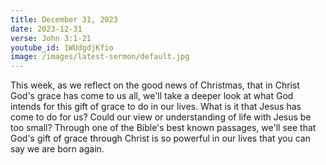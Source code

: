 ```yaml
---
title: December 31, 2023
date: 2023-12-31
verse: John 3:1-21
youtube_id: 1WUdgdjKfio
image: /images/latest-sermon/default.jpg
---
```

This week, as we reflect on the good news of Christmas, that in Christ God's grace has come to us all, we'll take a deeper look at what God intends for this gift of grace to do in our lives. What is it that Jesus has come to do for us? Could our view or understanding of life with Jesus be too small? Through one of the Bible's best known passages, we'll see that God's gift of grace through Christ is so powerful in our lives that you can say we are born again.
